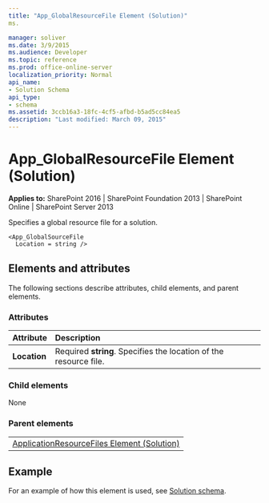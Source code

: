 ```yaml
---
title: "App_GlobalResourceFile Element (Solution)"
ms.

manager: soliver
ms.date: 3/9/2015
ms.audience: Developer
ms.topic: reference
ms.prod: office-online-server
localization_priority: Normal
api_name:
- Solution Schema
api_type:
- schema
ms.assetid: 3ccb16a3-18fc-4cf5-afbd-b5ad5cc84ea5
description: "Last modified: March 09, 2015"
---
```


# App_GlobalResourceFile Element (Solution)

 
  
 **Applies to:** SharePoint 2016 | SharePoint Foundation 2013 | SharePoint Online | SharePoint Server 2013
  
Specifies a global resource file for a solution.
  
```
<App_GlobalSourceFile 
  Location = string />
```

## Elements and attributes

The following sections describe attributes, child elements, and parent elements.

### Attributes

|**Attribute**|**Description**|
|:-----|:-----|
|**Location** <br/> |Required **string**. Specifies the location of the resource file.  <br/> |
   
### Child elements

None
  
### Parent elements

||
|:-----|
|[ApplicationResourceFiles Element (Solution)](applicationresourcefiles-element-solution.md)|
   
## Example

For an example of how this element is used, see [Solution schema](solution-schema.md).
  


